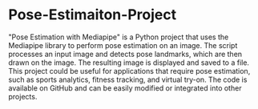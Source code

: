 # Pose-Estimaiton-Project
"Pose Estimation with Mediapipe" is a Python project that uses the Mediapipe library to perform pose estimation on an image. The script processes an input image and detects pose landmarks, which are then drawn on the image. The resulting image is displayed and saved to a file. This project could be useful for applications that require pose estimation, such as sports analytics, fitness tracking, and virtual try-on. The code is available on GitHub and can be easily modified or integrated into other projects.
